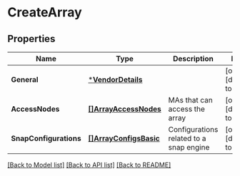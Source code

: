 # CreateArray

## Properties
Name | Type | Description | Notes
------------ | ------------- | ------------- | -------------
**General** | [***VendorDetails**](VendorDetails.md) |  | [optional] [default to null]
**AccessNodes** | [**[]ArrayAccessNodes**](ArrayAccessNodes.md) | MAs that can access the array | [optional] [default to null]
**SnapConfigurations** | [**[]ArrayConfigsBasic**](ArrayConfigsBasic.md) | Configurations related to a snap engine | [optional] [default to null]

[[Back to Model list]](../README.md#documentation-for-models) [[Back to API list]](../README.md#documentation-for-api-endpoints) [[Back to README]](../README.md)

